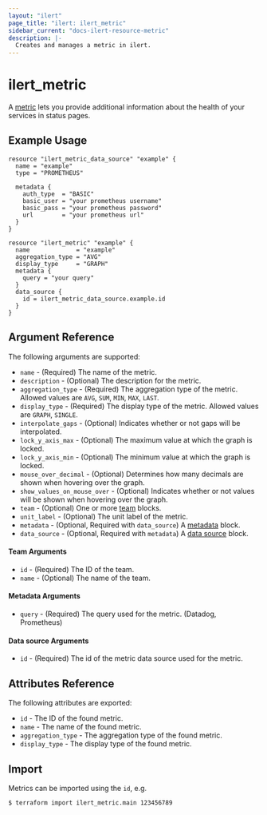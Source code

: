 ```yaml
---
layout: "ilert"
page_title: "ilert: ilert_metric"
sidebar_current: "docs-ilert-resource-metric"
description: |-
  Creates and manages a metric in ilert.
---
```


# ilert_metric

A [metric](https://api.ilert.com/api-docs/#tag/Metrics) lets you provide additional information about the health of your services in status pages.

## Example Usage

```hcl
resource "ilert_metric_data_source" "example" {
  name = "example"
  type = "PROMETHEUS"

  metadata {
    auth_type  = "BASIC"
    basic_user = "your prometheus username"
    basic_pass = "your prometheus password"
    url        = "your prometheus url"
  }
}

resource "ilert_metric" "example" {
  name             = "example"
  aggregation_type = "AVG"
  display_type     = "GRAPH"
  metadata {
    query = "your query"
  }
  data_source {
    id = ilert_metric_data_source.example.id
  }
}
```

## Argument Reference

The following arguments are supported:

- `name` - (Required) The name of the metric.
- `description` - (Optional) The description for the metric.
- `aggregation_type` - (Required) The aggregation type of the metric. Allowed values are `AVG`, `SUM`, `MIN`, `MAX`, `LAST`.
- `display_type` - (Required) The display type of the metric. Allowed values are `GRAPH`, `SINGLE`.
- `interpolate_gaps` - (Optional) Indicates whether or not gaps will be interpolated.
- `lock_y_axis_max` - (Optional) The maximum value at which the graph is locked.
- `lock_y_axis_min` - (Optional) The minimum value at which the graph is locked.
- `mouse_over_decimal` - (Optional) Determines how many decimals are shown when hovering over the graph.
- `show_values_on_mouse_over` - (Optional) Indicates whether or not values will be shown when hovering over the graph.
- `team` - (Optional) One or more [team](#team-arguments) blocks.
- `unit_label` - (Optional) The unit label of the metric.
- `metadata` - (Optional, Required with `data_source`) A [metadata](#metadata-arguments) block.
- `data_source` - (Optional, Required with `metadata`) A [data source](#data-source-arguments) block.

#### Team Arguments

- `id` - (Required) The ID of the team.
- `name` - (Optional) The name of the team.

#### Metadata Arguments

- `query` - (Required) The query used for the metric. (Datadog, Prometheus)

#### Data source Arguments

- `id` - (Required) The id of the metric data source used for the metric.

## Attributes Reference

The following attributes are exported:

- `id` - The ID of the found metric.
- `name` - The name of the found metric.
- `aggregation_type` - The aggregation type of the found metric.
- `display_type` - The display type of the found metric.

## Import

Metrics can be imported using the `id`, e.g.

```sh
$ terraform import ilert_metric.main 123456789
```
